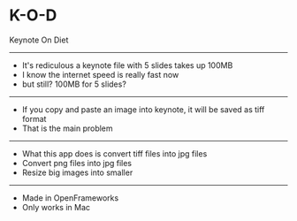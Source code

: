 # K-O-D
Keynote On Diet

---
* It's rediculous a keynote file with 5 slides takes up 100MB
* I know the internet speed is really fast now
* but still? 100MB for 5 slides? 
---
* If you copy and paste an image into keynote, it will be saved as tiff format
* That is the main problem
---
* What this app does is convert tiff files into jpg files
* Convert png files into jpg files
* Resize big images into smaller
---
* Made in OpenFrameworks
* Only works in Mac
